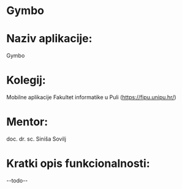 # Gymbo

# Naziv aplikacije: 
Gymbo

# Kolegij: 
Mobilne aplikacije
Fakultet informatike u Puli (https://fipu.unipu.hr/)

# Mentor:
doc. dr. sc. Siniša Sovilj
 
# Kratki opis funkcionalnosti: 
--todo--
